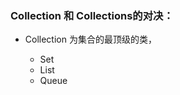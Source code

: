 ### Collection 和 Collections的对决：

- Collection 为集合的最顶级的类，
    
    - Set
    - List
    - Queue

    